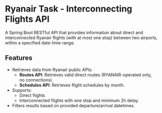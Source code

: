 # Ryanair Task - Interconnecting Flights API

A Spring Boot RESTful API that provides information about direct and interconnected Ryanair flights (with at most one stop) between two airports, within a specified date-time range.

## Features

- Retrieves data from Ryanair public APIs:
  - **Routes API**: Retrieves valid direct routes (RYANAIR-operated only, no connections).
  - **Schedules API**: Retrieves flight schedules by month.
- Supports:
  - Direct flights
  - Interconnected flights with one stop and minimum 2h delay.
- Filters results based on provided departure/arrival datetimes.